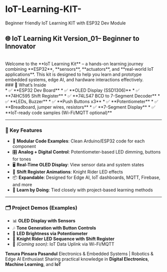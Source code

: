 # IoT-Learning-KIT-
Beginner friendly IoT Learning KIT with ESP32 Dev Module 


## 🌐 IoT Learning Kit Version_01– Beginner to Innovator
<br>
Welcome to the **IoT Learning Kit** – a hands-on learning journey combining **ESP32**, **sensors**, **actuators**, and **real-world IoT applications**. This kit is designed to help you learn and prototype embedded systems, edge AI, and hardware interactions effectively.
<br>
### 🧰 What’s Inside
<br>
* ✅ **ESP32 Dev Board**
* ✅ **OLED Display (SSD1306)**
* ✅ **74HC595 Shift Register**
* ✅ **74LS47 BCD to 7-Segment Decoder**
* ✅ **LEDs, Buzzer**
* ✅ **Push Buttons x3**
* ✅ **Potentiometer**
* ✅ **Breadboard, jumper wires, resistors**
* ✅ **7-Segment Display**
* ✅ **IoT-ready code samples (Wi-Fi/MQTT optional)**

---

### 🚀 Key Features

* 🔧 **Modular Code Examples**: Clean Arduino/ESP32 code for each component
* 🎛️ **Analog + Digital Control**: Potentiometer-based LED dimming, buttons for tones
* 🖥️ **Real-Time OLED Display**: View sensor data and system states
* 🔄 **Shift Register Animations**: Knight Rider LED effects
* 📦 **Expandable**: Designed for Edge AI, IoT dashboards, MQTT, Firebase, and more
* 🧠 **Learn by Doing**: Tied closely with project-based learning methods

---

### 🗂️ Project Demos (Examples)

* 📊 **OLED Display with Sensors**
* 🎶 **Tone Generation with Button Controls**
* 🌈 **LED Brightness via Potentiometer**
* 🔁 **Knight Rider LED Sequence with Shift Register**
* 📡 *(Coming soon)*: IoT Data Uplink via Wi-Fi/MQTT


**Tenura Pinsara Pasandul**
 Electronics & Embedded Systems |  Robotics & Edge AI Enthusiast
 Sharing practical knowledge in **Digital Electronics**, **Machine Learning**, and **IoT**




